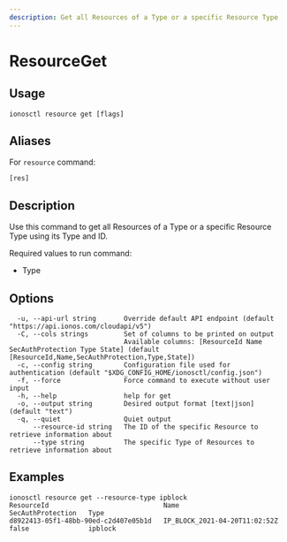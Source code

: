 ```yaml
---
description: Get all Resources of a Type or a specific Resource Type
---
```


# ResourceGet

## Usage

```text
ionosctl resource get [flags]
```

## Aliases

For `resource` command:
```text
[res]
```

## Description

Use this command to get all Resources of a Type or a specific Resource Type using its Type and ID.

Required values to run command:

* Type

## Options

```text
  -u, --api-url string       Override default API endpoint (default "https://api.ionos.com/cloudapi/v5")
  -C, --cols strings         Set of columns to be printed on output 
                             Available columns: [ResourceId Name SecAuthProtection Type State] (default [ResourceId,Name,SecAuthProtection,Type,State])
  -c, --config string        Configuration file used for authentication (default "$XDG_CONFIG_HOME/ionosctl/config.json")
  -f, --force                Force command to execute without user input
  -h, --help                 help for get
  -o, --output string        Desired output format [text|json] (default "text")
  -q, --quiet                Quiet output
      --resource-id string   The ID of the specific Resource to retrieve information about
      --type string          The specific Type of Resources to retrieve information about
```

## Examples

```text
ionosctl resource get --resource-type ipblock
ResourceId                             Name                            SecAuthProtection   Type
d8922413-05f1-48bb-90ed-c2d407e05b1d   IP_BLOCK_2021-04-20T11:02:52Z   false               ipblock
```

